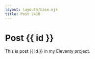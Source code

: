 ```yaml
---
layout: layouts/base.njk
title: Post 2410
---
```


# Post {{ id }}

This is post {{ id }} in my Eleventy project.
